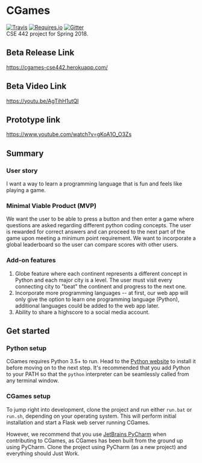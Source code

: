 # CGames
[![Travis](https://img.shields.io/travis/briankarUB/CGames/develop.svg)](https://travis-ci.org/briankarUB/CGames)
[![Requires.io](https://img.shields.io/requires/github/briankarUB/CGames/develop.svg)](https://requires.io/github/briankarUB/CGames/requirements/?branch=develop)
[![Gitter](https://img.shields.io/gitter/room/CGames_CSE442/Lobby.svg)](https://gitter.im/CGames_CSE442/Lobby)  
CSE 442 project for Spring 2018.
## Beta Release Link
https://cgames-cse442.herokuapp.com/
## Beta Video Link
https://youtu.be/AgTihH1utQI

## Prototype link
https://www.youtube.com/watch?v=gKoA1O_O3Zs

## Summary

### User story
I want a way to learn a programming language that is fun and feels like
playing a game.

### Minimal Viable Product (MVP)
We want the user to be able to press a button and then enter a game where
questions are asked regarding different python coding concepts. The user is
rewarded for correct answers and can proceed to the next part of the game upon
meeting a minimum point requirement. We want to incorporate a global
leaderboard so the user can compare scores with other users.

### Add-on features
1. Globe feature where each continent represents a different concept in Python
and each major city is a level. The user must visit every connecting city to
"beat" the continent and progress to the next one.
2. Incorporate more programming languages -- at first, our web app will only
give the option to learn one programming language (Python), additional
languages could be added to the web app later.
3. Ability to share a highscore to a social media account.

## Get started
### Python setup
CGames requires Python 3.5+ to run. Head to the 
[Python website](https://www.python.org/downloads/) to install it before
moving on to the next step. It's recommended that you add Python to your
PATH so that the `python` interpreter can be seamlessly called from any 
terminal window. 

### CGames setup
To jump right into development, clone the project and run either `run.bat` or
`run.sh`, depending on your operating system. This will perform initial
installation and start a Flask web server running CGames.

However, we recommend that you use [JetBrains PyCharm](https://www.jetbrains.com/pycharm/)
when contributing to CGames, as CGames has been built from the ground up using
PyCharm. Clone the project using PyCharm (as a new project) and everything
should Just Work.
